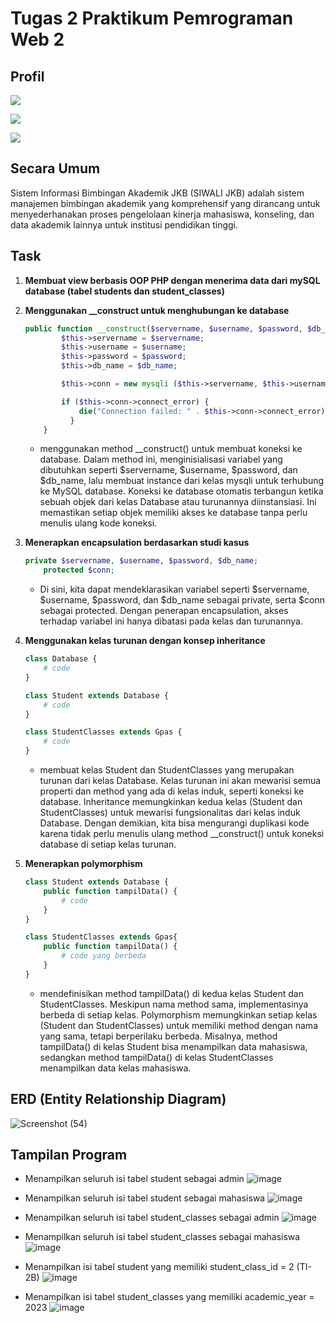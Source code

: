 # Tugas 2 Praktikum Pemrograman Web 2

## Profil
[![](https://img.shields.io/badge/Nama-Shalsabilla-pink)](https://travis-ci.org/joemccann/dillinger)

[![](https://img.shields.io/badge/Kelas-TI_2B-pink)](https://travis-ci.org/joemccann/dillinger)

[![](https://img.shields.io/badge/NIM-230102043-pink)](https://travis-ci.org/joemccann/dillinger)
## Secara Umum

Sistem Informasi Bimbingan Akademik JKB (SIWALI JKB) adalah sistem manajemen bimbingan akademik yang komprehensif yang dirancang untuk menyederhanakan proses pengelolaan kinerja mahasiswa, konseling, dan data akademik lainnya untuk institusi pendidikan tinggi.

## Task
1. **Membuat view berbasis OOP PHP dengan menerima data dari mySQL database (tabel students dan student_classes)**
2. **Menggunakan __construct untuk menghubungan ke database**
    ```php
    public function __construct($servername, $username, $password, $db_name) {
            $this->servername = $servername;
            $this->username = $username;
            $this->password = $password;
            $this->db_name = $db_name;

            $this->conn = new mysqli ($this->servername, $this->username, $this->password, $this->db_name);

            if ($this->conn->connect_error) {
                die("Connection failed: " . $this->conn->connect_error);
              }
        }
    ```
    - menggunakan method __construct() untuk membuat koneksi ke database. Dalam method ini, menginisialisasi variabel yang dibutuhkan seperti $servername, $username, $password, dan $db_name, lalu membuat instance dari kelas mysqli untuk terhubung ke MySQL database. Koneksi ke database otomatis terbangun ketika sebuah objek dari kelas Database atau turunannya diinstansiasi. Ini memastikan setiap objek memiliki akses ke database tanpa perlu menulis ulang kode koneksi.
      
3. **Menerapkan encapsulation berdasarkan studi kasus**
    ```php
    private $servername, $username, $password, $db_name;
        protected $conn;
    
    ```
    - Di sini, kita dapat mendeklarasikan variabel seperti $servername, $username, $password, dan $db_name sebagai private, serta $conn sebagai protected. Dengan penerapan encapsulation, akses terhadap variabel ini hanya dibatasi pada kelas dan turunannya.
      
4. **Menggunakan kelas turunan dengan konsep inheritance**
    ```php
    class Database {
        # code
    }

    class Student extends Database {
        # code
    }

    class StudentClasses extends Gpas {
        # code
    }
    ```
    - membuat kelas Student dan StudentClasses yang merupakan turunan dari kelas Database. Kelas turunan ini akan mewarisi semua properti dan method yang ada di kelas induk, seperti koneksi ke database. Inheritance memungkinkan kedua kelas (Student dan StudentClasses) untuk mewarisi fungsionalitas dari kelas induk Database. Dengan demikian, kita bisa mengurangi duplikasi kode karena tidak perlu menulis ulang method __construct() untuk koneksi database di setiap kelas turunan.
      
5. **Menerapkan polymorphism**
    ```php
    class Student extends Database {
        public function tampilData() {
            # code
        }
    }

    class StudentClasses extends Gpas{
        public function tampilData() {
            # code yang berbeda
        }
    }
    ```
    - mendefinisikan method tampilData() di kedua kelas Student dan StudentClasses. Meskipun nama method sama, implementasinya berbeda di setiap kelas. Polymorphism memungkinkan setiap kelas (Student dan StudentClasses) untuk memiliki method dengan nama yang sama, tetapi berperilaku berbeda. Misalnya, method tampilData() di kelas Student bisa menampilkan data mahasiswa, sedangkan method tampilData() di kelas StudentClasses menampilkan data kelas mahasiswa.
      
## ERD (Entity Relationship Diagram)
![Screenshot (54)](https://github.com/user-attachments/assets/fd4852ae-72e6-47cd-9d8a-2396ec2f02bf)


## Tampilan Program
+ Menampilkan seluruh isi tabel student sebagai admin
![image](https://github.com/user-attachments/assets/a73f631b-ac38-43a3-bb4d-071138284db9)

+ Menampilkan seluruh isi tabel student sebagai mahasiswa
![image](https://github.com/user-attachments/assets/70de765c-7557-43d6-a3e5-34a5bc2bb400)


+ Menampilkan seluruh isi tabel student_classes sebagai admin
![image](https://github.com/user-attachments/assets/2bdd92f4-6335-495d-aa3d-2f4d37acd47a)

+ Menampilkan seluruh isi tabel student_classes sebagai mahasiswa
![image](https://github.com/user-attachments/assets/715585ec-ad95-4265-8cbd-f1664a9c8ac7)


+  Menampilkan isi tabel student yang memiliki student_class_id = 2 (TI-2B)
![image](https://github.com/user-attachments/assets/6e7aa6f2-da2d-4132-8e64-0e6d4912caa7)


+  Menampilkan isi tabel student_classes yang memiliki academic_year = 2023
![image](https://github.com/user-attachments/assets/d2e8240e-8f68-4997-ab5f-8a43ab14f92c)
